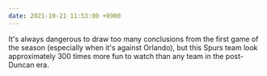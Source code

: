 ```yaml
---
date: 2021-10-21 11:53:00 +0900
---
```


It's always dangerous to draw too many conclusions from the first game of the season (especially when it's against Orlando), but this Spurs team look approximately 300 times more fun to watch than any team in the post-Duncan era.
